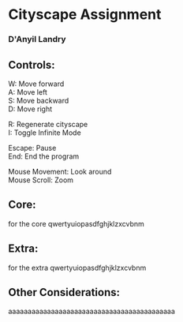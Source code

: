 # Cityscape Assignment

### D'Anyil Landry

## Controls:

W: Move forward\
A: Move left\
S: Move backward\
D: Move right

R: Regenerate cityscape\
I: Toggle Infinite Mode

Escape: Pause\
End: End the program

Mouse Movement: Look around\
Mouse Scroll: Zoom

## Core:

for the core qwertyuiopasdfghjklzxcvbnm

## Extra:

for the extra qwertyuiopasdfghjklzxcvbnm

## Other Considerations:

aaaaaaaaaaaaaaaaaaaaaaaaaaaaaaaaaaaaaaaaaaa